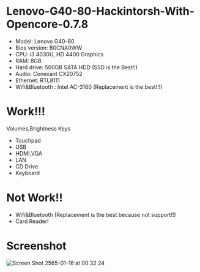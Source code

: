 # Lenovo-G40-80-Hackintorsh-With-Opencore-0.7.8
- Model: Lenovo G40-80
- Bios version: B0CNA0WW
- CPU: i3 4030U, HD 4400 Graphics
- RAM: 8GB
- Hard drive: 500GB SATA HDD (SSD is the Best!!)
- Audio: Conexant CX20752
- Ethernet: RTL8111
- Wifi&Bluetooth : Intel AC-3160 (Replacement is the best!!!)

# Work!!!
Volumes,Brightness Keys
- Touchpad
- USB
- HDMI,VGA
- LAN
- CD Drive
- Keyboard
# Not Work!!
- Wifi&Bluetooth (Replacement is the best because not support!!)
- Card Reader!
# Screenshot
![Screen Shot 2565-01-16 at 00 32 24](https://user-images.githubusercontent.com/83513988/149631737-0097803d-0a9a-4cfc-b90e-7cf525518675.png)
